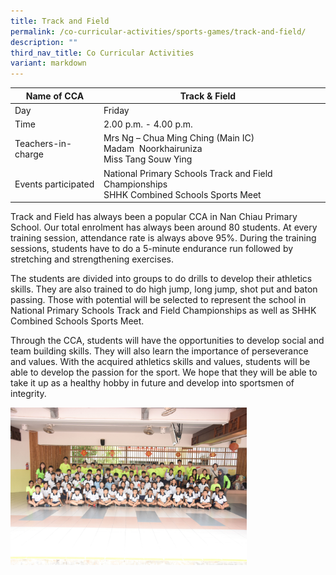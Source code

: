 ```yaml
---
title: Track and Field
permalink: /co-curricular-activities/sports-games/track-and-field/
description: ""
third_nav_title: Co Curricular Activities
variant: markdown
---
```

|Name of CCA|Track &amp; Field|  |
| -------- | ------- | --------------- |
|Day | Friday   | 
| Time |2.00 p.m. - 4.00 p.m. 
|Teachers-in-charge |Mrs Ng – Chua Ming Ching (Main IC)<br>Madam&nbsp; Noorkhairuniza<br>Miss Tang Souw Ying 
|Events participated    |National Primary Schools Track and Field Championships<br>SHHK Combined Schools Sports Meet

<p style="box-sizing: inherit; font-size: 1em;">Track and Field has always been a popular CCA in Nan Chiau Primary School. Our total enrolment has always been around 80 students. At every training session, attendance rate is always above 95%. During the training sessions, students have to do a 5-minute endurance run followed by stretching and strengthening exercises. </p>
<p style="box-sizing: inherit; font-size: 1em;">The students are divided into groups to do drills to develop their athletics skills. They are also trained to do high jump, long jump, shot put and baton passing. Those with potential will be selected to represent the school in National Primary Schools Track and Field Championships as well as SHHK Combined Schools Sports Meet.</p>
<p style="box-sizing: inherit; font-size: 1em;">Through the CCA, students will have the opportunities to develop social and team building skills. They will also learn the importance of perseverance and values. With the acquired athletics skills and values, students will be able to develop the passion for the sport. We hope that they will be able to take it up as a healthy hobby in future and develop into sportsmen of integrity.</p>

<img src="/images/CoCurricularActivities/TracknField/Track___Field_2024.jpg" style="width:75%">